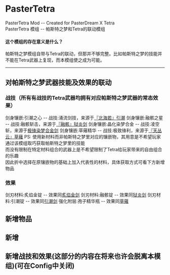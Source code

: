 # PasterTetra
PasterTetra Mod -- Created for PasterDream X Tetra<br>
PasterTetra 模组 -- 帕斯特之梦和Tetra的联动模组<br>

#### 这个模组的存在意义是什么？
帕斯特之梦模组自带与Tetra的联动，但那并不够完整。比如帕斯特之梦的技能并不能在Tetra武器上复现，而本模组使之成为可能。

------------------

## 对帕斯特之梦武器技能及效果的联动
### 战技（所有有战技的Tetra武器均拥有对应帕斯特之梦武器的常态效果）
剑身镶嵌:引潮之心 -- 战技:涌流剑技，来源于[『北海若』引潮](https://www.mcmod.cn/item/689917.html)
剑身镶嵌:融骸之星 -- 战技:融骸斩击，来源于[『融骸』狱炎剑](https://www.mcmod.cn/item/689901.html)
剑身镶嵌:晶化染梦合金 -- 战技:凌空斩，来源于[极锋染梦合金剑](https://www.mcmod.cn/item/664496.html)
剑身镶嵌:草薙精华 -- 战技:极致锋利，来源于[『天丛云』草薙](https://www.mcmod.cn/item/689915.html) 
PS: 使用新材料而非帕斯特之梦里对应的镶嵌物，其用意是不希望玩家通过该模组取巧获取帕斯特之梦里的技能<br>
    而没有限制在特定材料组合的武器上是不希望限制了Tetra给玩家带来的自由组合的乐趣<br>
    因此折中选择在原镶嵌物的基础上加入代表性的材料，具体获取方式可看下方新增物品
    
### 效果
剑刃材料:炙焰金锭 -- 效果同[炙焰金剑](https://www.mcmod.cn/item/689899.html)
剑刃材料:融骸锭 -- 效果同[狱炎剑](https://www.mcmod.cn/item/689900.html)
剑刃材料:引潮锭 -- 效果同[引潮剑](https://www.mcmod.cn/item/689916.html)
强化附层:孢子精华瓶 -- 效果同[草薙](https://www.mcmod.cn/item/689907.html)

## 新增物品
新增
--------------

## 新增战技和效果(这部分的内容在将来也许会脱离本模组)(可在Config中关闭)
